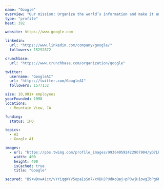 ```yaml
---
name: "Google"
overview: "Our mission: Organize the world’s information and make it universally accessible and useful."
type: "profile"
heat: 392

website: https://www.google.com

linkedin:
  url: "https://www.linkedin.com/company/google/"
  followers: 15292872

crunchbase:
  url: "https://www.crunchbase.com/organization/google"

twitter:
  username: "GoogleAI"
  url: "https://twitter.com/GoogleAI"
  followers: 1577132

size: 10,001+ employees
yearFounded: 1998
locations:
  - Mountain View, CA

funding:
  status: IPO

topics:
  - AI
  - Google AI

images:
  - url: "https://pbs.twimg.com/profile_images/993649592422907904/yD7LkqU2_400x400.jpg"
    width: 400
    height: 400
    isCached: true
    title: "Google"

secured: "B9+wDxwA1cx/vYYiqgWYV5opaIsSn7/xVBHJPUdKoQaj+pP0wjHiowgIbPg6N5XfHfqsK01Eb9X9LcKy8QfP0zJHWzo8hO5ryZ4zDXX52eNdoWbhoqwjtkL1+Q2H3YCu//BKyArBriHb1f0JZD/fzG7b2cn5+RT5ZxM1YCOPNwhd9RRwqoRn2L0oEXuG28LJTsvp2I8dGvd0D6TFTvV4iZPSqtSaFwEOaBe6lLHtu1ZyVGygd0NLd1y9HoHxRSKNsKmqxoS879CuIcslkmYpkR/FDY6hVYWxQjIcWM3NJtrj5N6ns7qvrrxYk6kQBWEojw7sK2p4wLhVReqNMgrjNY53x5qo621NhOiRHsb2lN2BnwxSc0zhXMxPP56ixvW1x+lpBuZF11RINFNH/Atjn+9FJbhCgiW1AzuwlA9KuMM=;1c7sPl/MZiDqr894mBfSSg=="
---
```


